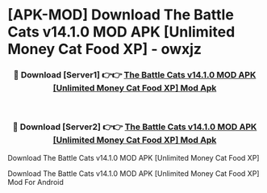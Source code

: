 # [APK-MOD] Download The Battle Cats v14.1.0 MOD APK [Unlimited Money Cat Food XP] - owxjz


<div align="center">
<h3>🔴 Download [Server1] 👉👉 <a href="https://apk-comot.site?title=The_Battle_Cats_v14.1.0_MOD_APK_[Unlimited_Money_Cat_Food_XP]">The Battle Cats v14.1.0 MOD APK [Unlimited Money Cat Food XP] Mod Apk</a></h3><br>
<h3>🔴 Download [Server2] 👉👉 <a href="https://apk-comot.site?title=The_Battle_Cats_v14.1.0_MOD_APK_[Unlimited_Money_Cat_Food_XP]">The Battle Cats v14.1.0 MOD APK [Unlimited Money Cat Food XP] Mod Apk</a></h3>
</div>



Download The Battle Cats v14.1.0 MOD APK [Unlimited Money Cat Food XP] 

Download The Battle Cats v14.1.0 MOD APK [Unlimited Money Cat Food XP] Mod For Android